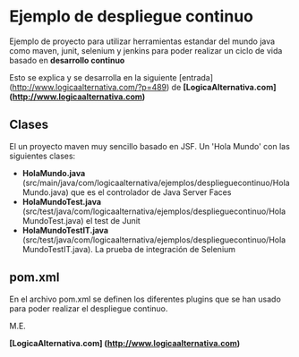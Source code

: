 ﻿Ejemplo de despliegue continuo
==============================
Ejemplo de proyecto para utilizar herramientas estandar del mundo java
como maven, junit, selenium y jenkins para poder realizar un ciclo de vida basado en **desarrollo continuo**

Esto se explica y se desarrolla en la siguiente [entrada] (http://www.logicaalternativa.com/?p=489) de 
**[LogicaAlternativa.com] (http://www.logicaalternativa.com)**

Clases
------
El un proyecto maven muy sencillo basado en JSF. Un 'Hola Mundo' con las siguientes clases:

- **HolaMundo.java** (src/main/java/com/logicaalternativa/ejemplos/desplieguecontinuo/HolaMundo.java) que es el controlador de Java Server Faces
- **HolaMundoTest.java** (src/test/java/com/logicaalternativa/ejemplos/desplieguecontinuo/HolaMundoTest.java) el test de Junit
- **HolaMundoTestIT.java** (src/test/java/com/logicaalternativa/ejemplos/desplieguecontinuo/HolaMundoTestIT.java). La prueba de integración de Selenium

pom.xml
-------
En el archivo pom.xml se definen los diferentes plugins que se han usado para poder realizar el despliegue continuo.

M.E.

**[LogicaAlternativa.com] (http://www.logicaalternativa.com)**
